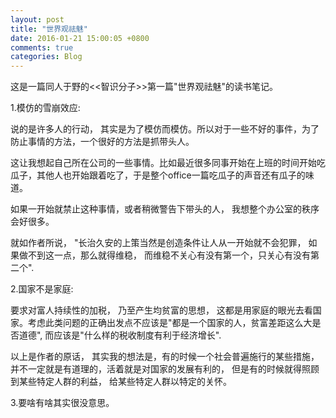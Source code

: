 ```yaml
---
layout: post
title: "世界观祛魅"
date: 2016-01-21 15:00:05 +0800
comments: true
categories: Blog
---
```

这是一篇同人于野的<<智识分子>>第一篇"世界观祛魅"的读书笔记。

1.模仿的雪崩效应:

说的是许多人的行动， 其实是为了模仿而模仿。所以对于一些不好的事件，为了防止事情的方法，一个很好的方法是抓带头人。

这让我想起自己所在公司的一些事情。比如最近很多同事开始在上班的时间开始吃瓜子，其他人也开始跟着吃了，于是整个office一篇吃瓜子的声音还有瓜子的味道。

如果一开始就禁止这种事情，或者稍微警告下带头的人， 我想整个办公室的秩序会好很多。

就如作者所说， "长治久安的上策当然是创造条件让人从一开始就不会犯罪， 如果做不到这一点，那么就得维稳， 而维稳不关心有没有第一个，只关心有没有第二个".

2.国家不是家庭:

要求对富人持续性的加税， 乃至产生均贫富的思想， 这都是用家庭的眼光去看国家。考虑此类问题的正确出发点不应该是"都是一个国家的人，贫富差距这么大是否道德", 而应该是"什么样的税收制度有利于经济增长".

以上是作者的原话， 其实我的想法是，有的时候一个社会普遍施行的某些措施，并不一定就是有道理的，活着就是对国家的发展有利的， 但是有的时候就得照顾到某些特定人群的利益， 给某些特定人群以特定的关怀。

3.要啥有啥其实很没意思。
